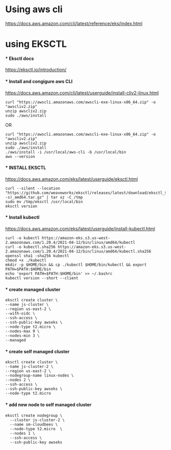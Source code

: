 # Using aws cli
https://docs.aws.amazon.com/cli/latest/reference/eks/index.html


# using EKSCTL
#### * Eksctl docs
https://eksctl.io/introduction/

#### * Install and congigure aws CLI 
https://docs.aws.amazon.com/cli/latest/userguide/install-cliv2-linux.html
```
curl "https://awscli.amazonaws.com/awscli-exe-linux-x86_64.zip" -o "awscliv2.zip"
unzip awscliv2.zip
sudo ./aws/install
```

OR 
```
curl "https://awscli.amazonaws.com/awscli-exe-linux-x86_64.zip" -o "awscliv2.zip"
unzip awscliv2.zip
sudo ./aws/install
./aws/install -i /usr/local/aws-cli -b /usr/local/bin
aws --version
```

#### * INSTALL EKSCTL

https://docs.aws.amazon.com/eks/latest/userguide/eksctl.html

```
curl --silent --location "https://github.com/weaveworks/eksctl/releases/latest/download/eksctl_$(uname -s)_amd64.tar.gz" | tar xz -C /tmp
sudo mv /tmp/eksctl /usr/local/bin
eksctl version
```

#### * Install kubectl
https://docs.aws.amazon.com/eks/latest/userguide/install-kubectl.html

```
curl -o kubectl https://amazon-eks.s3.us-west-2.amazonaws.com/1.20.4/2021-04-12/bin/linux/amd64/kubectl
curl -o kubectl.sha256 https://amazon-eks.s3.us-west-2.amazonaws.com/1.20.4/2021-04-12/bin/linux/amd64/kubectl.sha256
openssl sha1 -sha256 kubectl
chmod +x ./kubectl
mkdir -p $HOME/bin && cp ./kubectl $HOME/bin/kubectl && export PATH=$PATH:$HOME/bin
echo 'export PATH=$PATH:$HOME/bin' >> ~/.bashrc
kubectl version --short --client
```

#### * create managed cluster
```
eksctl create cluster \
--name js-cluster \
--region us-east-2 \
--with-oidc \
--ssh-access \
--ssh-public-key awseks \
--node-type t2.micro \
--nodes-max 9 \
--nodes-min 3 \
--managed
```

#### * create self managed cluster
```
eksctl create cluster \
--name js-cluster-2 \
--region us-east-2 \
--nodegroup-name linux-nodes \
--nodes 2 \
--ssh-access \
--ssh-public-key awseks \
--node-type t2.micro
```

#### * add new node to self managed cluster
```
eksctl create nodegroup \
  --cluster js-cluster-2 \
  --name sm-cloudbees \
  --node-type t2.micro  \
  --nodes 1 \
  --ssh-access \
  --ssh-public-key awseks
```

